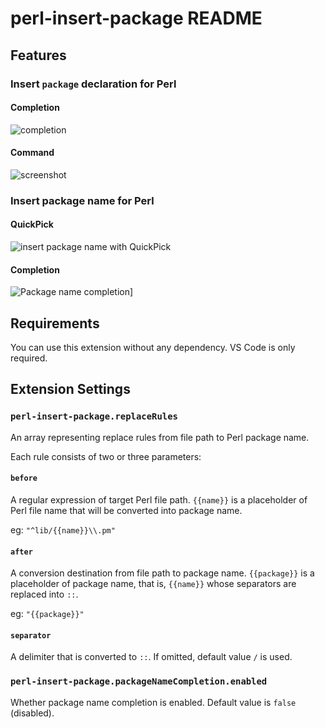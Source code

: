 # perl-insert-package README

## Features

### Insert `package` declaration for Perl

#### Completion

![completion](https://i.gyazo.com/fb7fc83d4717aa8898b57af8110d82bc.gif)

#### Command

![screenshot](https://i.gyazo.com/32c4dfcf6ec3bf3a39530fa35b6cab66.gif)

### Insert package name for Perl 

#### QuickPick

![insert package name with QuickPick](https://i.gyazo.com/b47345d53a0a142582e3f174a73235fe.gif)

#### Completion

![Package name completion](https://i.gyazo.com/5b0cbea7f4af0aae00f9c75cd4bb1eba.gif)]

## Requirements

You can use this extension without any dependency.
VS Code is only required.

## Extension Settings

### `perl-insert-package.replaceRules`

An array representing replace rules from file path to Perl package name.

Each rule consists of two or three parameters:

#### `before`

A regular expression of target Perl file path.
`{{name}}` is a placeholder of Perl file name that will be converted into package name.

eg: `"^lib/{{name}}\\.pm"`

#### `after`

A conversion destination from file path to package name.
`{{package}}` is a placeholder of package name, that is, `{{name}}` whose separators are replaced into `::`.

eg: `"{{package}}"`

#### `separator`

A delimiter that is converted to `::`. If omitted, default value `/` is used.

### `perl-insert-package.packageNameCompletion.enabled`

Whether package name completion is enabled. Default value is `false` (disabled).
